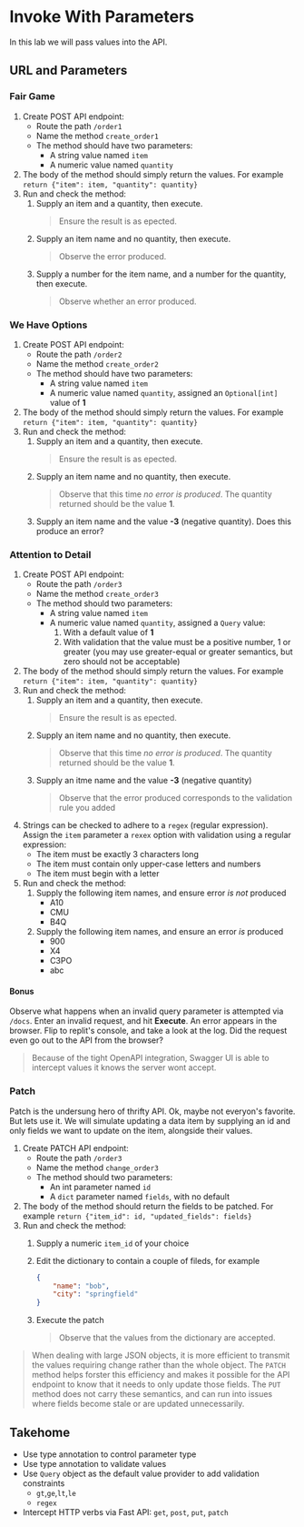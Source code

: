 # Invoke With Parameters

In this lab we will pass values into the API.

## URL and Parameters

### Fair Game

1. Create POST API endpoint:
    - Route the path `/order1`
    - Name the method `create_order1`
    - The method should have two parameters:
        - A string value named `item`
        - A numeric value named `quantity`
1. The body of the method should simply return the values. For example `return {"item": item, "quantity": quantity}`
1. Run and check the method:
    1. Supply an item and a quantity, then execute.
        > Ensure the result is as epected.
    1. Supply an item name and no quantity, then execute.
        > Observe the error produced.
    1. Supply a number for the item name, and a number for the quantity, then execute.
        > Observe whether an error produced.

### We Have Options

1. Create POST API endpoint:
    - Route the path `/order2`
    - Name the method `create_order2`
    - The method should have two parameters:
        - A string value named `item`
        - A numeric value named `quantity`, assigned an `Optional[int]` value of **1**
1. The body of the method should simply return the values. For example `return {"item": item, "quantity": quantity}`
1. Run and check the method:
    1. Supply an item and a quantity, then execute.
        > Ensure the result is as epected.
    1. Supply an item name and no quantity, then execute.
        > Observe that this time _no error is produced_. The quantity returned should be the value **1**.
    1. Supply an item name and the value **-3** (negative quantity). Does this produce an error?

### Attention to Detail

1. Create POST API endpoint:
    - Route the path `/order3`
    - Name the method `create_order3`
    - The method should two parameters:
        - A string value named `item`
        - A numeric value named `quantity`, assigned a `Query` value:
            1. With a default value of **1**
            1. With validation that the value must be a positive number, 1 or greater (you may use greater-equal or greater semantics, but zero should not be acceptable)
1. The body of the method should simply return the values. For example `return {"item": item, "quantity": quantity}`
1. Run and check the method:
    1. Supply an item and a quantity, then execute.
        > Ensure the result is as epected.
    1. Supply an item name and no quantity, then execute.
        > Observe that this time _no error is produced_. The quantity returned should be the value **1**.
    1. Supply an itme name and the value **-3** (negative quantity)
        > Observe that the error produced corresponds to the validation rule you added
1. Strings can be checked to adhere to a `regex` (regular expression). Assign the `item` parameter a `rexex` option with validation using a regular expression:
    - The item must be exactly 3 characters long
    - The item must contain only upper-case letters and numbers
    - The item must begin with a letter
1. Run and check the method:
    1. Supply the following item names, and ensure error _is not_ produced
        - A10
        - CMU
        - B4Q
    1. Supply the following item names, and ensure an error _is_ produced
        - 900
        - X4
        - C3PO
        - abc

#### Bonus

Observe what happens when an invalid query parameter is attempted via `/docs`.
Enter an invalid request, and hit **Execute**.
An error appears in the browser.
Flip to replit's console, and take a look at the log. Did the request even go out to the API from the browser?

> Because of the tight OpenAPI integration, Swagger UI is able to intercept values it knows the server wont accept.

### Patch

Patch is the undersung hero of thrifty API. Ok, maybe not everyon's favorite. But lets use it.
We will simulate updating a data item by supplying an id and only fields we want to update on the item, alongside their values.

1. Create PATCH API endpoint:
    - Route the path `/order3`
    - Name the method `change_order3`
    - The method should two parameters:
        - An int parameter named `id`
        - A `dict` parameter named `fields`, with no default
1. The body of the method should return the fields to be patched. For example `return {"item_id": id, "updated_fields": fields}`
1. Run and check the method:
    1. Supply a numeric `item_id` of your choice
    1. Edit the dictionary to contain a couple of fileds, for example

        ```json
        {
            "name": "bob",
            "city": "springfield"
        }
        ```

    1. Execute the patch
        > Observe that the values from the dictionary are accepted.

> When dealing with large JSON objects, it is more efficient to transmit the values requiring change rather than the whole object. The `PATCH` method helps forster this efficiency and makes it possible for the API endpoint to know that it needs to only update those fields. The `PUT` method does not carry these semantics, and can run into issues where fields become stale or are updated unnecessarily.

## Takehome

- Use type annotation to control parameter type
- Use type annotation to validate values
- Use `Query` object as the default value provider to add validation constraints
  - `gt`,`ge`,`lt`,`le`
  - `regex`
- Intercept HTTP verbs via Fast API: `get`, `post`, `put`, `patch`
